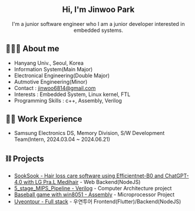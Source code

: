 <div align="center">

  
<h2> Hi, I'm Jinwoo Park </h2> 
  
  I'm a junior software engineer who I am a junior developer interested in embedded systems. <br>
  

 
</div>
  
</div>

## 👩🏻‍💻 About me
- Hanyang Univ., Seoul, Korea 
- Information System(Main Major) 
- Electronical Engineering(Double Major)
- Autmotive Engineering(Minor)
- Contact : jinwoo6814@gmail.com
- Interests : Embedded System, Linux kernel, FTL
- Programming Skills : c++, Assembly, Verilog

## 🏃‍♀️ Work Experience
- Samsung Electronics DS, Memory Division, S/W Development Team(Intern, 2024.03.04 ~ 2024.06.21)

## ⛓ Projects
- [SookSook - Hair loss care software using Efficientnet-B0 and ChatGPT-4.0 with LG Pra.L Medihair](https://github.com/SEproject-Medihair) - Web Backend(NodeJS)
- [5_stage_MIPS_Pipeline - Verilog](https://github.com/manmac99/5_stage_MIPS_Pipeline) - Computer Architecture project
- [Baseball game with win8051 - Assembly](https://github.com/manmac99/Microprocessor_Final_Project) - Microprocessor Project
- [Uyeontour - Full stack](https://uyeontour.ngrok.io/) - 우연투어 Frontend(Flutter)/Backend(NodeJS)

</div>
